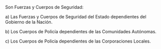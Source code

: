 Son Fuerzas y Cuerpos de Seguridad:

a) Las Fuerzas y Cuerpos de Seguridad del Estado dependientes del Gobierno de la Nación.

b) Los Cuerpos de Policía dependientes de las Comunidades Autónomas.

c) Los Cuerpos de Policía dependientes de las Corporaciones Locales.